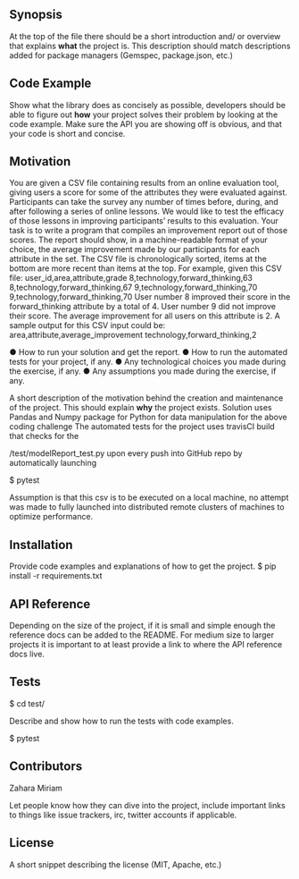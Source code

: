 ## Synopsis

At the top of the file there should be a short introduction and/ or overview that explains **what** the project is. This description should match descriptions added for package managers (Gemspec, package.json, etc.)

## Code Example

Show what the library does as concisely as possible, developers should be able to figure out **how** your project solves their problem by looking at the code example. Make sure the API you are showing off is obvious, and that your code is short and concise.

## Motivation

You are given a CSV file containing results from an online evaluation tool, giving users a score for some of the attributes they were evaluated against. Participants can take the survey any number of times before, during, and after following a series of online lessons. We would like to test the efficacy of those lessons in improving participants’ results to this evaluation.
Your task is to write a program that compiles an improvement report out of those scores. The report should show, in a machine-readable format of your choice, the average improvement made by our participants for each attribute in the set.
The CSV file is chronologically sorted, items at the bottom are more recent than items at the top. For example, given this CSV file:
user_id,area,attribute,grade 8,technology,forward_thinking,63 8,technology,forward_thinking,67 9,technology,forward_thinking,70 9,technology,forward_thinking,70
User number 8 improved their score in the forward_thinking attribute by a total of 4. User number 9 did not improve their score. The average improvement for all users on this attribute is 2. A sample output for this CSV input could be:
area,attribute,average_improvement technology,forward_thinking,2

● How to run your solution and get the report.
● How to run the automated tests for your project, if any.
● Any technological choices you made during the exercise, if any.
● Any assumptions you made during the exercise, if any.

A short description of the motivation behind the creation and maintenance of the project. This should explain **why** the project exists.
Solution uses Pandas and Numpy package for Python for data manipulation for the above coding challenge
The automated tests for the project uses travisCI build that checks for the

/test/modelReport_test.py upon every push into GitHub repo by automatically launching

$ pytest

Assumption is that this csv is to be executed on a local machine, no attempt was made to fully launched into distributed remote
clusters of machines to optimize performance.



## Installation

Provide code examples and explanations of how to get the project.
$ pip install -r requirements.txt

## API Reference

Depending on the size of the project, if it is small and simple enough the reference docs can be added to the README. For medium size to larger projects it is important to at least provide a link to where the API reference docs live.

## Tests
$ cd test/

Describe and show how to run the tests with code examples.

$ pytest

## Contributors
Zahara Miriam

Let people know how they can dive into the project, include important links to things like issue trackers, irc, twitter accounts if applicable.

## License

A short snippet describing the license (MIT, Apache, etc.)